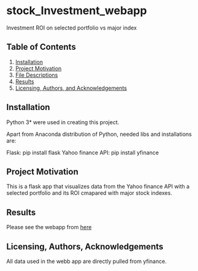 # stock_Investment_webapp
Investment ROI on selected portfolio vs major index

## Table of Contents

1. [Installation](#installation)
2. [Project Motivation](#motivation)
3. [File Descriptions](#files)
4. [Results](#results)
5. [Licensing, Authors, and Acknowledgements](#licensing)

## Installation <a name="installation"></a>

Python 3* were used in creating this project.

Apart from Anaconda distribution of Python, needed libs and installations are:

Flask: pip install flask
Yahoo finance API: pip install yfinance


## Project Motivation<a name="motivation"></a>

This is a flask app that visualizes data from the Yahoo finance API with a selected portfolio and its ROI cmapared with major stock indexes. 

## Results<a name="results"></a>

Please see the webapp from [here](https://portfolio-roi-vs-index.herokuapp.com)

## Licensing, Authors, Acknowledgements<a name="licensing"></a>

All data used in the webb app are directly pulled from yfinance. 
